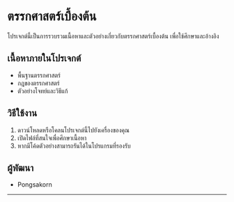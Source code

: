 # ตรรกศาสตร์เบื้องต้น

โปรเจกต์นี้เป็นการรวบรวมเนื้อหาและตัวอย่างเกี่ยวกับตรรกศาสตร์เบื้องต้น เพื่อใช้ศึกษาและอ้างอิง

## เนื้อหาภายในโปรเจกต์
- พื้นฐานตรรกศาสตร์
- กฎของตรรกศาสตร์
- ตัวอย่างโจทย์และวิธีแก้

## วิธีใช้งาน
1. ดาวน์โหลดหรือโคลนโปรเจกต์นี้ไปยังเครื่องของคุณ
2. เปิดไฟล์ที่สนใจเพื่อศึกษาเนื้อหา
3. หากมีโค้ดตัวอย่างสามารถรันได้ในโปรแกรมที่รองรับ

## ผู้พัฒนา
- Pongsakorn

---

